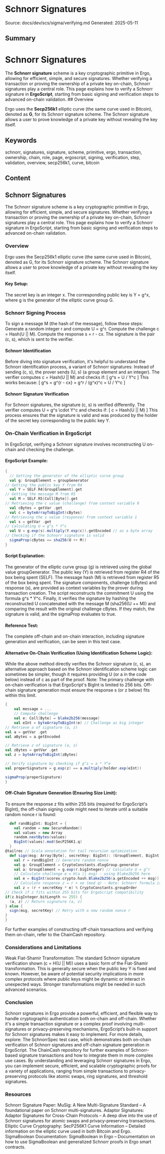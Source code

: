 # Schnorr Signatures
Source: docs/dev/scs/sigma/verifying.md
Generated: 2025-05-11

## Summary
# Schnorr Signatures

The **Schnorr signature** scheme is a key cryptographic primitive in Ergo, allowing for efficient, simple, and secure signatures. Whether verifying a transaction or proving the ownership of a private key on-chain, Schnorr signatures play a central role. This page explains how to verify a Schnorr signature in **ErgoScript**, starting from basic signing and verification steps to advanced on-chain validation. ## Overview

Ergo uses the **Secp256k1** elliptic curve (the same curve used in Bitcoin), denoted as **G**, for its Schnorr signature scheme. The Schnorr signature allows a user to prove knowledge of a private key without revealing the key itself.

## Keywords
schnorr, signatures, signature, scheme, primitive, ergo, transaction, ownership, chain, role, page, ergoscript, signing, verification, step, validation, overview, secp256k1, curve, bitcoin

## Content
## Schnorr Signatures
The Schnorr signature scheme is a key cryptographic primitive in Ergo, allowing for efficient, simple, and secure signatures. Whether verifying a transaction or proving the ownership of a private key on-chain, Schnorr signatures play a central role. This page explains how to verify a Schnorr signature in ErgoScript, starting from basic signing and verification steps to advanced on-chain validation.

### Overview
Ergo uses the Secp256k1 elliptic curve (the same curve used in Bitcoin), denoted as G, for its Schnorr signature scheme. The Schnorr signature allows a user to prove knowledge of a private key without revealing the key itself.

#### Key Setup:
The secret key is an integer x.
The corresponding public key is Y = g^x, where g is the generator of the elliptic curve group G.

### Schnorr Signing Process
To sign a message M (the hash of the message), follow these steps:
Generate a random integer r and compute U = g^r.
Compute the challenge c = Hash(U || M).
Compute the response s = r - cx.
The signature is the pair (c, s), which is sent to the verifier.

#### Schnorr Identification
Before diving into signature verification, it's helpful to understand the Schnorr identification process, a variant of Schnorr signatures:
Instead of sending (c, s), the prover sends (U, s) (a group element and an integer).
The verifier computes c = Hash(U || M) and checks if:
  [
  g^s = U / Y^c
  ]
  This works because:
  [
  g^s = g^{r - cx} = g^r / (g^x)^c = U / Y^c
  ]

#### Schnorr Signature Verification
For Schnorr signatures, the signature (c, s) is verified differently. The verifier computes U = g^s \cdot Y^c and checks if:
  [
  c = Hash(U || M)
  ]
This process ensures that the signature is valid and was produced by the holder of the secret key corresponding to the public key Y.

### On-Chain Verification in ErgoScript
In ErgoScript, verifying a Schnorr signature involves reconstructing U on-chain and checking the challenge.

#### ErgoScript Example:
```scala
{ 
  // Getting the generator of the elliptic curve group 
  val g: GroupElement = groupGenerator
// Getting the public key Y from R4
  val Y = SELF.R4[GroupElement].get
// Getting the message M from R5
  val M = SELF.R5[Coll[Byte]].get
// Retrieving the c value (challenge) from context variable 0
  val cBytes = getVar .get
  val c = byteArrayToBigInt(cBytes)
// Retrieving the s value (response) from context variable 1
  val s = getVar .get
// Calculating U = g^s * Y^c
  val U = g.exp(s).multiply(Y.exp(c)).getEncoded // as a byte array
// Checking if the Schnorr signature is valid
  sigmaProp(cBytes == sha256(U ++ M))
}
```

#### Script Explanation:
The generator of the elliptic curve group (g) is retrieved using the global value groupGenerator.
The public key (Y) is retrieved from register R4 of the box being spent (SELF).
The message hash (M) is retrieved from register R5 of the box being spent.
The signature components, challenge (cBytes) and response (s), are provided as context variables by the prover during transaction creation.
The script reconstructs the commitment U using the formula g^s * Y^c.
Finally, it verifies the signature by hashing the reconstructed U concatenated with the message M (sha256(U ++ M)) and comparing the result with the original challenge cBytes. If they match, the signature is valid, and the sigmaProp evaluates to true.

#### Reference Test:
The complete off-chain and on-chain interaction, including signature generation and verification, can be seen in this test case.

#### Alternative On-Chain Verification (Using Identification Scheme Logic):
While the above method directly verifies the Schnorr signature (c, s), an alternative approach based on the Schnorr identification scheme logic can sometimes be simpler, though it requires providing U (or a in the code below) instead of c as part of the proof.
Note: The primary challenge with on-chain verification is that ErgoScript's BigInt is limited to 256 bits. Off-chain signature generation must ensure the response s (or z below) fits within this limit.
```scala
{
    val message = ...
    // Compute challenge
    val e: Coll[Byte] = blake2b256(message)
    val eInt = byteArrayToBigInt(e) // Challenge as big integer
// Retrieve a of signature (a, z)
val a = getVar .get
val aBytes = a.getEncoded

// Retrieve z of signature (a, z)
val zBytes = getVar .get
val z = byteArrayToBigInt(zBytes)

// Verify signature by checking if g^z = a * Y^e
val properSignature = g.exp(z) == a.multiply(holder.exp(eInt))

sigmaProp(properSignature)
}
```

#### Off-Chain Signature Generation (Ensuring Size Limit):
To ensure the response z fits within 255 bits (required for ErgoScript's BigInt), the off-chain signing code might need to iterate until a suitable random nonce r is found:
```scala
  def randBigInt: BigInt = {
    val random = new SecureRandom()
    val values = new Array 
    random.nextBytes(values)
    BigInt(values).mod(SecP256K1.q)
  }
@tailrec // Scala annotation for tail recursion optimization
  def sign(msg: Array[Byte], secretKey: BigInt): (GroupElement, BigInt) = {
    val r = randBigInt // Generate random nonce
    val g: GroupElement = CryptoConstants.dlogGroup.generator
    val a: GroupElement = g.exp(r.bigInteger) // Calculate U = g^r
    // Calculate challenge e = H(a || msg) - using Blake2b256 here
    val e = BigInt(scorex.crypto.hash.Blake2b256(a.getEncoded ++ msg)) 
    // Calculate response z = r + xe (mod q) - Note: Schnorr formula is typically r - xe or r + x*e depending on convention
    val z = (r + secretKey * e) % CryptoConstants.groupOrder
// Check if z fits within 255 bits for ErgoScript compatibility
if(z.bigInteger.bitLength <= 255) { 
  (a, z) // Return signature (a, z)
} else {
  sign(msg, secretKey) // Retry with a new random nonce r
}
}
```
For further examples of constructing off-chain transactions and verifying them on-chain, refer to the ChainCash repository.

### Considerations and Limitations
Weak Fiat-Shamir Transformation: The standard Schnorr signature verification shown (c = H(U || M)) uses a basic form of the Fiat-Shamir transformation. This is generally secure when the public key Y is fixed and known. However, be aware of potential security implications in more complex protocols where public keys might be dynamic or interact in unexpected ways. Stronger transformations might be needed in such advanced scenarios.

### Conclusion
Schnorr signatures in Ergo provide a powerful, efficient, and flexible way to handle cryptographic authentication both on-chain and off-chain. Whether it's a simple transaction signature or a complex proof involving multi-signatures or privacy-preserving mechanisms, ErgoScript’s built-in support for Schnorr signatures makes it easy to implement.
For more details, explore:
The SchnorrSpec test case, which demonstrates both on-chain verification of Schnorr signatures and off-chain signature generation in ErgoScript.
The ChainCash repository for further examples of Schnorr-based signature transactions and how to integrate them in more complex use cases.
By understanding and leveraging Schnorr signatures in Ergo, you can implement secure, efficient, and scalable cryptographic proofs for a variety of applications, ranging from simple transactions to privacy-preserving protocols like atomic swaps, ring signatures, and threshold signatures.

### Resources
Schnorr Signature Paper: MuSig: A New Multi-Signature Standard – A foundational paper on Schnorr multi-signatures.
Adaptor Signatures: Adaptor Signatures for Cross-Chain Protocols – A deep dive into the use of Schnorr signatures for atomic swaps and privacy-preserving transactions.
Elliptic Curve Cryptography: SecP256K1 Curve Information – Detailed information on the elliptic curve used in both Bitcoin and Ergo.
SigmaBoolean Documentation: SigmaBoolean in Ergo – Documentation on how to use SigmaBoolean and generalized Schnorr proofs in Ergo smart contracts.
